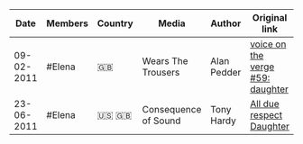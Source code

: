 |  Date    |  Members  |  Country  |            Media            |    Author      |  Original link  |  Local backup  |
|----------|-----------|-----------|-----------------------------|----------------|-----------------|----------------|
|09-02-2011|  #Elena   |  :uk:  |  Wears The Trousers         |    Alan Pedder |   [voice on the verge #59: daughter](http://web.archive.org/web/20110918220209/http://www.wearsthetrousers.com/2011/02/voice-on-the-verge-59-daughter/) |  |
|23-06-2011|  #Elena   |  :us:  :uk:  |  Consequence of Sound  |  Tony Hardy    |  [All due respect Daughter](https://consequence.net/2011/06/all-due-respect-daughter/)  |  |
